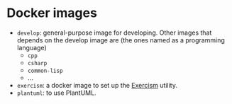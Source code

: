 # Docker images

- `develop`: general-purpose image for developing. Other images that depends on the 
             develop image are (the ones named as a programming language)
    - `cpp`
    - `csharp`
    - `common-lisp`
    - ...
- `exercism`: a docker image to set up the [Exercism](https://exercism.io) utility.
- `plantuml`: to use PlantUML.
